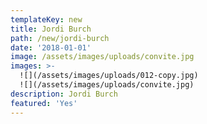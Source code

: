 ```yaml
---
templateKey: new
title: Jordi Burch
path: /new/jordi-burch
date: '2018-01-01'
image: /assets/images/uploads/convite.jpg
images: >-
  ![](/assets/images/uploads/012-copy.jpg)
  ![](/assets/images/uploads/convite.jpg) 
description: Jordi Burch
featured: 'Yes'
---
```



